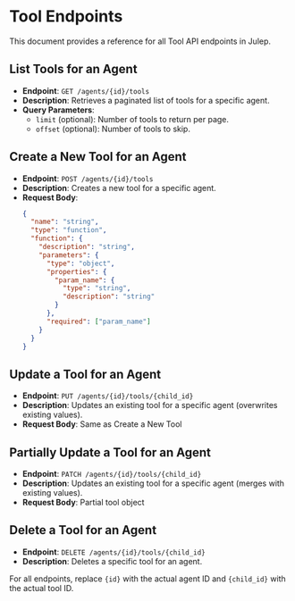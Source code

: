 # Tool Endpoints

This document provides a reference for all Tool API endpoints in Julep.

## List Tools for an Agent

- **Endpoint**: `GET /agents/{id}/tools`
- **Description**: Retrieves a paginated list of tools for a specific agent.
- **Query Parameters**:
  - `limit` (optional): Number of tools to return per page.
  - `offset` (optional): Number of tools to skip.

## Create a New Tool for an Agent

- **Endpoint**: `POST /agents/{id}/tools`
- **Description**: Creates a new tool for a specific agent.
- **Request Body**:
  ```json
  {
    "name": "string",
    "type": "function",
    "function": {
      "description": "string",
      "parameters": {
        "type": "object",
        "properties": {
          "param_name": {
            "type": "string",
            "description": "string"
          }
        },
        "required": ["param_name"]
      }
    }
  }
  ```

## Update a Tool for an Agent

- **Endpoint**: `PUT /agents/{id}/tools/{child_id}`
- **Description**: Updates an existing tool for a specific agent (overwrites existing values).
- **Request Body**: Same as Create a New Tool

## Partially Update a Tool for an Agent

- **Endpoint**: `PATCH /agents/{id}/tools/{child_id}`
- **Description**: Updates an existing tool for a specific agent (merges with existing values).
- **Request Body**: Partial tool object

## Delete a Tool for an Agent

- **Endpoint**: `DELETE /agents/{id}/tools/{child_id}`
- **Description**: Deletes a specific tool for an agent.

For all endpoints, replace `{id}` with the actual agent ID and `{child_id}` with the actual tool ID.